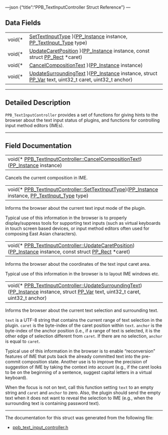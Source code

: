 —json {“title”:“PPB\_TextInputController Struct Reference”} —

Data Fields
-----------

<table><tbody><tr class="odd"><td style="text-align: right;">void(* </td><td><a href="/docs/native-client/pepper_beta/c/struct_p_p_b___text_input_controller__1__0#a4cb36e7536a78dc5893c288c2885cb97" class="el">SetTextInputType</a> )(<a href="/docs/native-client/pepper_beta/c/group___typedefs#ga89b662403e6a687bb914b80114c0d19d" class="el">PP_Instance</a> instance, <a href="/docs/native-client/pepper_beta/c/group___enums#ga5fef49ee4c2cc6dcead825340da0f116" class="el">PP_TextInput_Type</a> type)</td></tr><tr class="even"><td style="text-align: right;">void(* </td><td><a href="/docs/native-client/pepper_beta/c/struct_p_p_b___text_input_controller__1__0#ab34cfc4db88d4387845317042ceb63af" class="el">UpdateCaretPosition</a> )(<a href="/docs/native-client/pepper_beta/c/group___typedefs#ga89b662403e6a687bb914b80114c0d19d" class="el">PP_Instance</a> instance, const struct <a href="/docs/native-client/pepper_beta/c/struct_p_p___rect/" class="el">PP_Rect</a> *caret)</td></tr><tr class="odd"><td style="text-align: right;">void(* </td><td><a href="/docs/native-client/pepper_beta/c/struct_p_p_b___text_input_controller__1__0#a4b05a8a76a6daadab941fb24ce5d23ce" class="el">CancelCompositionText</a> )(<a href="/docs/native-client/pepper_beta/c/group___typedefs#ga89b662403e6a687bb914b80114c0d19d" class="el">PP_Instance</a> instance)</td></tr><tr class="even"><td style="text-align: right;">void(* </td><td><a href="/docs/native-client/pepper_beta/c/struct_p_p_b___text_input_controller__1__0#aca1b52ba11e4384255eeecd90fc45ba5" class="el">UpdateSurroundingText</a> )(<a href="/docs/native-client/pepper_beta/c/group___typedefs#ga89b662403e6a687bb914b80114c0d19d" class="el">PP_Instance</a> instance, struct <a href="/docs/native-client/pepper_beta/c/struct_p_p___var/" class="el">PP_Var</a> text, uint32_t caret, uint32_t anchor)</td></tr></tbody></table>

------------------------------------------------------------------------

<span id="details" class="anchor" style="margin: 0;"></span>

Detailed Description
--------------------

`PPB_TextInputController` provides a set of functions for giving hints to the browser about the text input status of plugins, and functions for controlling input method editors (IMEs).

------------------------------------------------------------------------

Field Documentation
-------------------

<span id="a4b05a8a76a6daadab941fb24ce5d23ce" class="anchor" style="margin: 0;"></span>

<table><tbody><tr class="odd"><td>void(* <a href="/docs/native-client/pepper_beta/c/struct_p_p_b___text_input_controller__1__0#a4b05a8a76a6daadab941fb24ce5d23ce" class="el">PPB_TextInputController::CancelCompositionText</a>)(<a href="/docs/native-client/pepper_beta/c/group___typedefs#ga89b662403e6a687bb914b80114c0d19d" class="el">PP_Instance</a> instance)</td></tr></tbody></table>

Cancels the current composition in IME.

<span id="a4cb36e7536a78dc5893c288c2885cb97" class="anchor" style="margin: 0;"></span>

<table><tbody><tr class="odd"><td>void(* <a href="/docs/native-client/pepper_beta/c/struct_p_p_b___text_input_controller__1__0#a4cb36e7536a78dc5893c288c2885cb97" class="el">PPB_TextInputController::SetTextInputType</a>)(<a href="/docs/native-client/pepper_beta/c/group___typedefs#ga89b662403e6a687bb914b80114c0d19d" class="el">PP_Instance</a> instance, <a href="/docs/native-client/pepper_beta/c/group___enums#ga5fef49ee4c2cc6dcead825340da0f116" class="el">PP_TextInput_Type</a> type)</td></tr></tbody></table>

Informs the browser about the current text input mode of the plugin.

Typical use of this information in the browser is to properly display/suppress tools for supporting text inputs (such as virtual keyboards in touch screen based devices, or input method editors often used for composing East Asian characters).

<span id="ab34cfc4db88d4387845317042ceb63af" class="anchor" style="margin: 0;"></span>

<table><tbody><tr class="odd"><td>void(* <a href="/docs/native-client/pepper_beta/c/struct_p_p_b___text_input_controller__1__0#ab34cfc4db88d4387845317042ceb63af" class="el">PPB_TextInputController::UpdateCaretPosition</a>)(<a href="/docs/native-client/pepper_beta/c/group___typedefs#ga89b662403e6a687bb914b80114c0d19d" class="el">PP_Instance</a> instance, const struct <a href="/docs/native-client/pepper_beta/c/struct_p_p___rect/" class="el">PP_Rect</a> *caret)</td></tr></tbody></table>

Informs the browser about the coordinates of the text input caret area.

Typical use of this information in the browser is to layout IME windows etc.

<span id="aca1b52ba11e4384255eeecd90fc45ba5" class="anchor" style="margin: 0;"></span>

<table><tbody><tr class="odd"><td>void(* <a href="/docs/native-client/pepper_beta/c/struct_p_p_b___text_input_controller__1__0#aca1b52ba11e4384255eeecd90fc45ba5" class="el">PPB_TextInputController::UpdateSurroundingText</a>)(<a href="/docs/native-client/pepper_beta/c/group___typedefs#ga89b662403e6a687bb914b80114c0d19d" class="el">PP_Instance</a> instance, struct <a href="/docs/native-client/pepper_beta/c/struct_p_p___var/" class="el">PP_Var</a> text, uint32_t caret, uint32_t anchor)</td></tr></tbody></table>

Informs the browser about the current text selection and surrounding text.

`text` is a UTF-8 string that contains the current range of text selection in the plugin. `caret` is the byte-index of the caret position within `text`. `anchor` is the byte-index of the anchor position (i.e., if a range of text is selected, it is the other edge of selection different from `caret`. If there are no selection, `anchor` is equal to `caret`.

Typical use of this information in the browser is to enable “reconversion” features of IME that puts back the already committed text into the pre-commit composition state. Another use is to improve the precision of suggestion of IME by taking the context into account (e.g., if the caret looks to be on the beginning of a sentence, suggest capital letters in a virtual keyboard).

When the focus is not on text, call this function setting `text` to an empty string and `caret` and `anchor` to zero. Also, the plugin should send the empty text when it does not want to reveal the selection to IME (e.g., when the surrounding text is containing password text).

------------------------------------------------------------------------

The documentation for this struct was generated from the following file:

-   <a href="/docs/native-client/pepper_beta/c/ppb__text__input__controller_8h/" class="el">ppb_text_input_controller.h</a>
